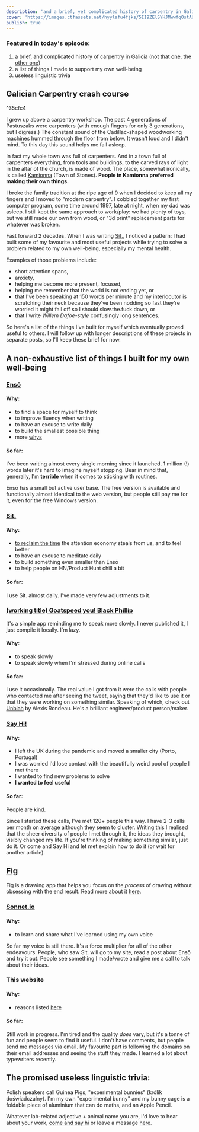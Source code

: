 ```yaml
---
description: 'and a brief, yet complicated history of carpentry in Galicia'
cover: 'https://images.ctfassets.net/hyylafu4fjks/5II9ZElSYHJMwwfqOstAUZ/7feb916809844a32fecf5ef75db4fa44/187645860_461996798431815_7608224688697832132_n_17998562548336246.jpg'
publish: true
---
```

### Featured in today's episode:

1. a brief, and complicated history of carpentry in Galicia (not [that one](https://en.wikipedia.org/wiki/Galicia_(Spain)), the [other one](https://en.wikipedia.org/wiki/Galicia_%28Eastern_Europe%29))
2. a list of things I made to support my own well-being
3. useless linguistic trivia

## Galician Carpentry crash course

<span id="^35cfc4" class="link-marker">^35cfc4</span>

I grew up above a carpentry workshop. The past 4 generations of Pastuszaks were carpenters (with enough fingers for only 3 generations, but I digress.) The constant sound of the Cadillac-shaped woodworking machines hummed through the floor from below. It wasn't loud and I didn't mind. To this day this sound helps me fall asleep. 

In fact my whole town was full of carpenters. And in a town full of carpenters everything, from tools and buildings, to the carved rays of light in the altar of the church, is made of wood. The place, somewhat ironically, is called [Kamionna](https://days.sonnet.io/#1988-05-07) (Town of Stones). **People in Kamionna preferred making their own things.**

I broke the family tradition at the ripe age of 9 when I decided to keep all my fingers and I moved to "modern carpentry". I cobbled together my first computer program, some time around 1997, late at night, when my dad was asleep. I still kept the same approach to work/play: we had plenty of toys, but we still made our own from wood, or "3d print" replacement parts for whatever was broken.

Fast forward 2 decades. When I was writing [Sit.](https://sonnet.io/posts/sit), I noticed a pattern: I had built some of my favourite and most useful projects while trying to solve a problem related to my own well-being, especially my mental health. 

Examples of those problems include: 

- short attention spans,
- anxiety,
- helping me become more present, focused,
- helping me remember that the world is not ending yet, or
- that I've been speaking at 150 words per minute and my interlocutor is scratching their neck because they've been nodding so fast they're worried it might fall off so I should slow.the.fuck.down, or
- that I write *Willem Dafoe-style* confusingly long sentences.

So here's a list of the things I've built for myself which eventually proved useful to others. I will follow up with longer descriptions of these projects in separate posts, so I'll keep these brief for now.

## A non-exhaustive list of things I built for my own well-being

### [Ensō](https://enso.sonnet.io)

#### Why:
- to find a space for myself to think
- to improve fluency when writing
- to have an excuse to write daily
- to build the smallest possible thing
- more [whys](https://sonnet.io/posts/ulysses/)

#### So far:

I've been writing almost every single morning since it launched. 1 million (!) words later it's hard to imagine myself stopping. Bear in mind that, generally, I'm **terrible** when it comes to sticking with routines.

Ensō has a small but active user base. The free version is available and functionally almost identical to the web version, but people still pay me for it, even for the free Windows version.

### [Sit.](https://sit.sonnet.io)

#### Why:
- [to reclaim the time](https://sonnet.io/posts/sit/) the attention economy steals from us, and to feel better
- to have an excuse to meditate daily
- to build something even smaller than Ensō
- to help people on HN/Product Hunt chill a bit

#### So far: 
I use Sit. almost daily. I've made very few adjustments to it. 

### [(working title) Goatspeed you! Black Phillip](https://twitter.com/rafalpast/status/1272945933228167169)

It's a simple app reminding me to speak more slowly. I never published it, I just compile it locally. I'm lazy.

#### Why:
- to speak slowly
- to speak slowly when I'm stressed during online calls

#### So far:
I use it occasionally. The real value I got from it were the calls with people who contacted me after seeing the tweet, saying that they'd like to use it or that they were working on something similar. Speaking of which, check out [Unblah](https://unblah.me) by Alexis Rondeau. He's a brilliant engineer/product person/maker. 

### [Say Hi!](https://sonnet.io/posts/hi)

#### Why:
- I left the UK during the pandemic and moved a smaller city (Porto, Portugal)
- I was worried I'd lose contact with the beautifully weird pool of people I met there
- I wanted to find new problems to solve
- **I wanted to feel useful**

#### So far:

People are kind.

Since I started these calls, I've met 120+ people this way. I have 2-3 calls per month on average although they seem to cluster. Writing this I realised that the sheer diversity of people I met through it, the ideas they brought, visibly changed my life. If you're thinking of making something similar, just do it. Or come and Say Hi and let met explain how to do it (or wait for another article). 

## [Fig](https://fig.sonnet.io)

Fig is a drawing app that helps you focus on the *process* of drawing without obsessing with the end result. Read more about it [here](<../Fig>).


### [Sonnet.io](https://sonnet.io) 

#### Why:
- to learn and share what I've learned using my own voice

So far my voice is still there. It's a force multiplier for all of the other endeavours: People, who saw Sit. will go to my site, read a post about Ensō and try it out. People see something I made/wrote and give me a call to talk about their ideas.

### This website

#### Why: 
- reasons listed [here](https://untested.sonnet.io/posts/001/)

#### So far:
Still work in progress. I'm tired and the quality *does* vary, but it's a tonne of fun and people seem to find it useful. I don't have comments, but people send me messages via email. My favourite part is following the domains on their email addresses and seeing the stuff they made. I learned a lot about typewriters recently.


## The promised useless linguistic trivia:

Polish speakers call Guinea Pigs, "experimental bunnies" (królik doświadczalny). I'm my own "experimental bunny" and my bunny cage is a foldable piece of aluminium that can do maths, and an Apple Pencil.

Whatever lab-related adjective + animal name you are, I'd love to hear about your work, [come and say hi](https://sonnet.io/posts/hi) or leave a message [here](mailto:hello@sonnet.io).


